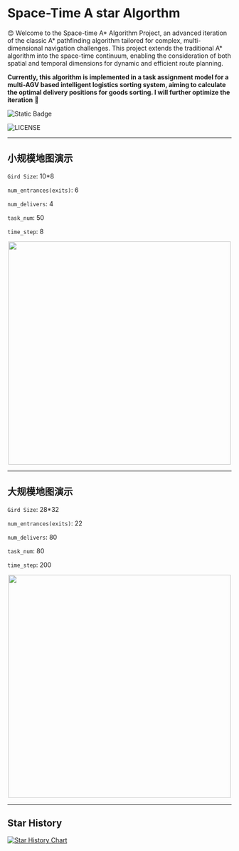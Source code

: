 # Space-Time A star Algorthm
:blush: Welcome to the Space-time A* Algorithm Project, an advanced iteration of the classic A* pathfinding algorithm tailored for complex, multi-dimensional navigation challenges. 
This project extends the traditional A* algorithm into the space-time continuum, enabling the consideration of both spatial and temporal dimensions for dynamic and efficient route planning.

**Currently, this algorithm is implemented in a task assignment model for a multi-AGV based intelligent logistics sorting system, aiming to calculate the optimal delivery positions for goods sorting. I will further optimize the iteration**
🤔

![Static Badge](https://img.shields.io/badge/Author-Junzhe_XU-blue)

![LICENSE](https://img.shields.io/badge/license-MIT-green)
___
## 小规模地图演示
`Gird Size`: 10*8

`num_entrances(exits)`: 6

`num_delivers`: 4

`task_num`: 50

`time_step`: 8

<div align="center">
<img src="https://github.com/junzhexuA/StAstar/blob/master/agv_simulation.gif" height="500" width="500"/>
</div>

___

## 大规模地图演示
`Gird Size`: 28*32

`num_entrances(exits)`: 22

`num_delivers`: 80

`task_num`: 80

`time_step`: 200

<div align="center">
<img src="https://github.com/junzhexuA/StAstar/blob/master/agv_simulation_big.gif" height="500" width="500"/>
</div>

___

## Star History

[![Star History Chart](https://api.star-history.com/svg?repos=junzhexuA/StAstar&type=Date)](https://star-history.com/#junzhexuA/StAstar&Date)

